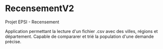 # RecensementV2
Projet EPSI - Recensement

Application permettant la lecture d'un fichier .csv avec des villes, régions et département.
Capable de compararer et trié la population d'une demande précise.
